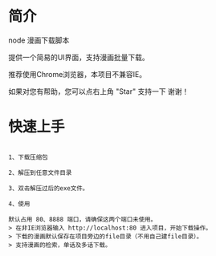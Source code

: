 # 简介
node 漫画下载脚本

提供一个简易的UI界面，支持漫画批量下载。

推荐使用Chrome浏览器，本项目不兼容IE。

如果对您有帮助，您可以点右上角 "Star" 支持一下 谢谢！

# 快速上手

```

1、下载压缩包

2、解压到任意文件目录

3、双击解压过后的exe文件。

4、使用

默认占用 80、8888 端口，请确保这两个端口未使用。
> 在非IE浏览器输入 http://localhost:80 进入项目，开始下载操作。
> 下载的漫画默认保存在项目旁边的file目录（不用自己建file目录）。
> 支持漫画的检索，单话及多话下载。

```
